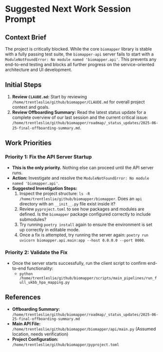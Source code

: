 # Suggested Next Work Session Prompt

## Context Brief
The project is critically blocked. While the core `biomapper` library is stable with a fully passing test suite, the `biomapper-api` server fails to start with a `ModuleNotFoundError: No module named 'biomapper.api'`. This prevents any end-to-end testing and blocks all further progress on the service-oriented architecture and UI development.

## Initial Steps
1.  **Review `CLAUDE.md`:** Start by reviewing `/home/trentleslie/github/biomapper/CLAUDE.md` for overall project context and goals.
2.  **Review Offboarding Summary:** Read the latest status update for a complete overview of our last session and the current critical issue: `/home/trentleslie/github/biomapper/roadmap/_status_updates/2025-06-25-final-offboarding-summary.md`.

## Work Priorities

### Priority 1: Fix the API Server Startup
- **This is the only priority.** Nothing else can proceed until the API server runs.
- **Action:** Investigate and resolve the `ModuleNotFoundError: No module named 'biomapper.api'`.
- **Suggested Investigation Steps:**
    1.  Inspect the project structure: `ls -R /home/trentleslie/github/biomapper/biomapper`. Does an `api` directory with an `__init__.py` file exist inside it?
    2.  Review `pyproject.toml` to see how packages and modules are defined. Is the `biomapper` package configured correctly to include submodules?
    3.  Try running `poetry install` again to ensure the environment is set up correctly in editable mode.
    4.  Once a fix is attempted, try running the server again: `poetry run uvicorn biomapper.api.main:app --host 0.0.0.0 --port 8000`.

### Priority 2: Validate the Fix
- Once the server starts successfully, run the client script to confirm end-to-end functionality:
  - `python /home/trentleslie/github/biomapper/scripts/main_pipelines/run_full_ukbb_hpa_mapping.py`

## References
- **Offboarding Summary:** `/home/trentleslie/github/biomapper/roadmap/_status_updates/2025-06-25-final-offboarding-summary.md`
- **Main API File:** `/home/trentleslie/github/biomapper/biomapper/api/main.py` (Assumed location, needs verification)
- **Project Configuration:** `/home/trentleslie/github/biomapper/pyproject.toml`
